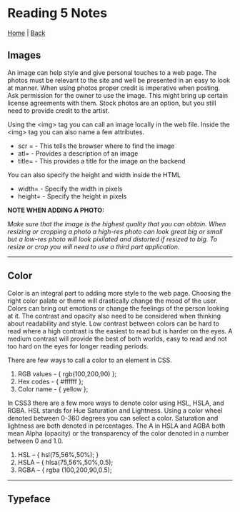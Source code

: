 # Reading 5 Notes

[Home](/README.md) | [Back](/201-main/201TableofContents.md)

## Images

  An image can help style and give personal touches to a web page. The photos must be relevant to the site and well be presented in an easy to look at manner. When using photos proper credit is imperative when posting. Ask permission for the owner to use the image. This might bring up certain license agreements with them. Stock photos are an option, but you still need to provide credit to the artist. 

Using the \<img> tag you can call an image locally in the web file. Inside the \<img> tag you can also name a few attributes. 

<ul>
      <li> scr = - This tells the browser where to find the image </li>
      <li> atl= - Provides a description of an image </li>
      <li> title= - This provides a title for the image on the backend </li>
    </ul>

You can also specify the height and width inside the HTML

<ul>
      <li> width= - Specify the width in pixels  </li>
      <li> height= - Specify the height in pixels  </li>
    </ul>

<b> NOTE WHEN ADDING A PHOTO:</b>

<i>Make sure that the image is the highest quality that you can obtain. When resizing or cropping a photo a high-res photo can look great big or small but a low-res photo will look pixilated and distorted if resized to big. To resize or crop you will need to use a third part application. </i>
___

## Color

Color is an integral part to adding more style to the web page. Choosing the right color palate or theme will drastically change the mood of the user. Colors can bring out emotions or change the feelings of the person looking at it. The contrast and opacity also need to be considered when thinking about readability and style. Low contrast between colors can be hard to read where a high contrast is the easiest to read but is harder on the eyes. A medium contrast will provide the best of both worlds, easy to read and not too hard on the eyes for longer reading periods. 

There are few ways to call a color to an element in CSS. 

<ol>
      <li> RGB values - { rgb(100,200,90) }; </li>
      <li> Hex codes - { #ffffff }; </li>
      <li> Color name - { yellow }; </li>
    </ol>

In CSS3 there are a few more ways to denote color using HSL, HSLA, and RGBA. HSL stands for Hue Saturation and Lightness. Using a color wheel denoted between 0-360 degrees you can select a color. Saturation and lightness are both denoted in percentages. The A in HSLA and AGBA both mean Alpha (opacity) or the transparency of the color denoted in a number between 0 and 1.0.

<ol>
      <li> HSL – { hsl(75,56%,50%); } </li>
      <li> HSLA – { hlsa(75,56%,50%,0.5);   </li>
      <li> RGBA – { rgba (100,200,90,0.5); </li>
    </ol>

___

## Typeface


